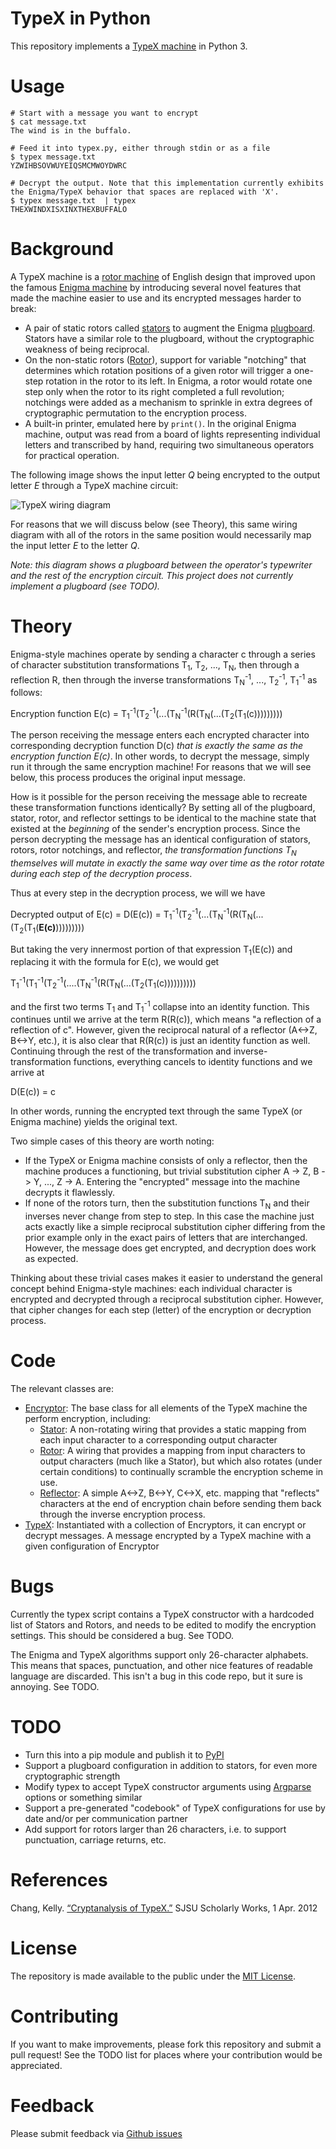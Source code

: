 # TypeX in Python

This repository implements a [TypeX machine](https://en.wikipedia.org/wiki/Typex) in Python 3.

# Usage

```
# Start with a message you want to encrypt
$ cat message.txt
The wind is in the buffalo.

# Feed it into typex.py, either through stdin or as a file
$ typex message.txt
YZWIHBSOVWUYEIQSMCMWOYDWRC

# Decrypt the output. Note that this implementation currently exhibits
the Enigma/TypeX behavior that spaces are replaced with 'X'.
$ typex message.txt  | typex
THEXWINDXISXINXTHEXBUFFALO
```

# Background 

A TypeX machine is a [rotor machine](https://en.wikipedia.org/wiki/Rotor_machine) of English design that improved upon the famous [Enigma machine](https://en.wikipedia.org/wiki/Enigma_machine) by introducing several novel features that made the machine easier to use and its encrypted messages harder to break:
- A pair of static rotors called [stators](stator.py) to augment the Enigma [plugboard](https://en.wikipedia.org/wiki/Enigma_machine#Plugboard). Stators have a similar role to the plugboard, without the cryptographic weakness of being reciprocal.
- On the non-static rotors ([Rotor](rotor.py)), support for variable "notching" that determines which rotation positions of a given rotor will trigger a one-step rotation in the rotor to its left. In Enigma, a rotor would rotate one step only when the rotor to its right completed a full revolution; notchings were added as a mechanism to sprinkle in extra degrees of cryptographic permutation to the encryption process.
- A built-in printer, emulated here by `print()`. In the original Enigma machine, output was read from a board of lights representing individual letters and transcribed by hand, requiring two simultaneous operators for practical operation.

The following image shows the input letter *Q* being encrypted to the output letter *E* through a TypeX machine circuit:

![TypeX wiring diagram](http://www.cryptomuseum.com/crypto/uk/typex/img/circuit_typex.png)

For reasons that we will discuss below (see Theory), this same wiring diagram with all of the rotors in the same position would necessarily map the input letter *E* to the letter *Q*.

_Note: this diagram shows a plugboard between the operator's typewriter and the rest of the encryption circuit. This project does not currently implement a plugboard (see TODO)._

# Theory

Enigma-style machines operate by sending a character c through a series of character substitution transformations T<sub>1</sub>, T<sub>2</sub>, ..., T<sub>N</sub>, then through a reflection R, then through the inverse transformations T<sub>N</sub><sup>-1</sup>, ..., T<sub>2</sub><sup>-1</sup>, T<sub>1</sub><sup>-1</sup> as follows:

Encryption function E(c) = T<sub>1</sub><sup>-1</sup>(T<sub>2</sub><sup>-1</sup>(...(T<sub>N</sub><sup>-1</sup>(R(T<sub>N</sub>(...(T<sub>2</sub>(T<sub>1</sub>(c))))))))) 

The person receiving the message enters each encrypted character into corresponding decryption function D(c) _that is exactly the same as the encryption function E(c)_. In other words, to decrypt the message, simply run it through the same encryption machine! For reasons that we will see below, this process produces the original input message.

How is it possible for the person receiving the message able to recreate these transformation functions identically? By setting all of the plugboard, stator, rotor, and reflector settings to be identical to the machine state that existed at the *beginning* of the sender's encryption process. Since the person decrypting the message has an identical configuration of stators, rotors, rotor notchings, and reflector, *the transformation functions T<sub>N</sub> themselves will mutate in exactly the same way over time as the rotor rotate during each step of the decryption process*.

Thus at every step in the decryption process, we will we have

Decrypted output of E(c) = D(E(c)) = T<sub>1</sub><sup>-1</sup>(T<sub>2</sub><sup>-1</sup>(...(T<sub>N</sub><sup>-1</sup>(R(T<sub>N</sub>(...(T<sub>2</sub>(T<sub>1</sub>(**E(c)**))))))))) 

But taking the very innermost portion of that expression T<sub>1</sub>(E(c)) and replacing it with the formula for E(c), we would get

T<sub>1</sub><sup>-1</sup>(T<sub>1</sub><sup>-1</sup>(T<sub>2</sub><sup>-1</sup>(....(T<sub>N</sub><sup>-1</sup>(R(T<sub>N</sub>(...(T<sub>2</sub>(T<sub>1</sub>(c))))))))))

and the first two terms T<sub>1</sub> and T<sub>1</sub><sup>-1</sup> collapse into an identity function. This continues until we arrive at the term R(R(c)), which means "a reflection of a reflection of c". However, given the reciprocal natural of a reflector (A<->Z, B<->Y, etc.), it is also clear that R(R(c)) is just an identity function as well. Continuing through the rest of the transformation and inverse-transformation functions, everything cancels to identity functions and we arrive at

D(E(c)) = c

In other words, running the encrypted text through the same TypeX (or Enigma machine) yields the original text.

Two simple cases of this theory are worth noting:

- If the TypeX or Enigma machine consists of only a reflector, then the machine produces a functioning, but trivial substitution cipher A -> Z, B -> Y, ..., Z -> A. Entering the "encrypted" message into the machine decrypts it flawlessly.
- If none of the rotors turn, then the substitution functions T<sub>N</sub> and their inverses never change from step to step. In this case the machine just acts exactly like a simple reciprocal substitution cipher differing from the prior example only in the exact pairs of letters that are interchanged. However, the message does get encrypted, and decryption does work as expected.

 Thinking about these trivial cases makes it easier to understand the general concept behind Enigma-style machines: each individual character is encrypted and decrypted through a reciprocal substitution cipher. However, that cipher changes for each step (letter) of the encryption or decryption process.

# Code

The relevant classes are:

- [Encryptor](encryptor.py): The base class for all elements of the TypeX machine the perform encryption, including:
  - [Stator](stator.py): A non-rotating wiring that provides a static mapping from each input character to a corresponding output character
  - [Rotor](rotor.py): A wiring that provides a mapping from input characters to output characters (much like a Stator), but which also rotates (under certain conditions) to continually scramble the encryption scheme in use.
  - [Reflector](reflector.py): A simple A<->Z, B<->Y, C<->X, etc. mapping that "reflects" characters at the end of encryption chain before sending them back through the inverse encryption process.
- [TypeX](typex.py): Instantiated with a collection of Encryptors, it can encrypt or decrypt messages. A message encrypted by a TypeX machine with a given configuration of Encryptor

# Bugs

Currently the typex script contains a TypeX constructor with a hardcoded list of Stators and Rotors, and needs to be edited to modify the encryption settings. This should be considered a bug. See TODO.

The Enigma and TypeX algorithms support only 26-character alphabets. This means that spaces, punctuation, and other nice features of readable language are discarded. This isn't a bug in this code repo, but it sure is annoying. See TODO.

# TODO

- Turn this into a pip module and publish it to [PyPI](https://pypi.python.org/pypi)
- Support a plugboard configuration in addition to stators, for even more cryptographic strength
- Modify typex to accept TypeX constructor arguments using [Argparse](https://docs.python.org/3/howto/argparse.html) options or something similar
- Support a pre-generated "codebook" of TypeX configurations for use by date and/or per communication partner
- Add support for rotors larger than 26 characters, i.e. to support punctuation, carriage returns, etc.

# References

Chang, Kelly. [“Cryptanalysis of TypeX.”](http://www.cryptomuseum.com/crypto/uk/typex/files/kelly.pdf) SJSU Scholarly Works, 1 Apr. 2012

# License

The repository is made available to the public under the [MIT License](LICENSE.md).

# Contributing

If you want to make improvements, please fork this repository and submit a pull request! See the TODO list for places where your contribution would be appreciated.

# Feedback

Please submit feedback via [Github issues](https://github.com/gregariouspanda/typex/issues)
